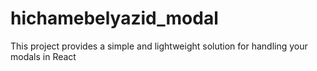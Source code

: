 # hichamebelyazid_modal 

This project provides a simple and lightweight solution for handling your modals in React

